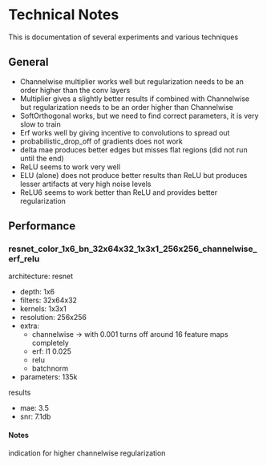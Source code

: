 # Technical Notes

This is documentation of several experiments and various techniques

## General

* Channelwise multiplier works well but regularization needs to be an order higher than the conv layers
* Multiplier gives a slightly better results if combined with Channelwise but regularization needs to be an order higher than Channelwise
* SoftOrthogonal works, but we need to find correct parameters, it is very slow to train
* Erf works well by giving incentive to convolutions to spread out
* probabilistic_drop_off of gradients does not work
* delta mae produces better edges but misses flat regions (did not run until the end)
* ReLU seems to work very well
* ELU (alone) does not produce better results than ReLU but produces lesser artifacts at very high noise levels
* ReLU6 seems to work better than ReLU and provides better regularization

## Performance

### resnet_color_1x6_bn_32x64x32_1x3x1_256x256_channelwise_erf_relu

architecture: resnet

* depth: 1x6
* filters: 32x64x32
* kernels: 1x3x1
* resolution: 256x256
* extra: 
  * channelwise -> with 0.001 turns off around 16 feature maps completely
  * erf: l1 0.025
  * relu
  * batchnorm
* parameters: 135k

results
 
 * mae: 3.5
 * snr: 7.1db

#### Notes
indication for higher channelwise regularization

